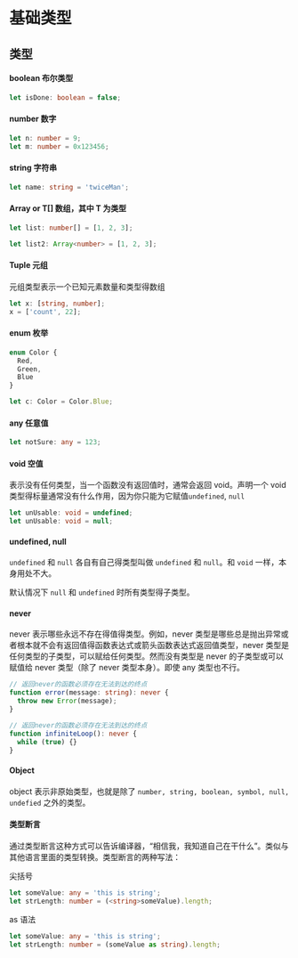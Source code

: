 # 基础类型

## 类型

#### boolean 布尔类型

```typescript
let isDone: boolean = false;
```

#### number 数字

```typescript
let n: number = 9;
let m: number = 0x123456;
```

#### string 字符串

```typescript
let name: string = 'twiceMan';
```

#### Array<T> or T[] 数组，其中 T 为类型

```typescript
let list: number[] = [1, 2, 3];

let list2: Array<number> = [1, 2, 3];
```

#### Tuple 元组

元组类型表示一个已知元素数量和类型得数组

```typescript
let x: [string, number];
x = ['count', 22];
```

#### enum 枚举

```typescript
enum Color {
  Red,
  Green,
  Blue
}

let c: Color = Color.Blue;
```

#### any 任意值

```typescript
let notSure: any = 123;
```

#### void 空值

表示没有任何类型，当一个函数没有返回值时，通常会返回 void。声明一个 void 类型得标量通常没有什么作用，因为你只能为它赋值`undefined`, `null`

```typescript
let unUsable: void = undefined;
let unUsable: void = null;
```

#### undefined, null

`undefined` 和 `null` 各自有自己得类型叫做 `undefined` 和 `null`。和 `void` 一样，本身用处不大。

默认情况下 `null` 和 `undefined` 时所有类型得子类型。

#### never

never 表示哪些永远不存在得值得类型。例如，never 类型是哪些总是抛出异常或者根本就不会有返回值得函数表达式或箭头函数表达式返回值类型，never 类型是任何类型的子类型，可以赋给任何类型。然而没有类型是 never 的子类型或可以赋值给 never 类型（除了 never 类型本身）。即使 any 类型也不行。

```typescript
// 返回never的函数必须存在无法到达的终点
function error(message: string): never {
  throw new Error(message);
}

// 返回never的函数必须存在无法到达的终点
function infiniteLoop(): never {
  while (true) {}
}
```

#### Object

object 表示非原始类型，也就是除了 `number, string, boolean, symbol, null, undefied` 之外的类型。

#### 类型断言

通过类型断言这种方式可以告诉编译器，“相信我，我知道自己在干什么”。类似与其他语言里面的类型转换。类型断言的两种写法：

尖括号

```typescript
let someValue: any = 'this is string';
let strLength: number = (<string>someValue).length;
```

as 语法

```typescript
let someValue: any = 'this is string';
let strLength: number = (someValue as string).length;
```
